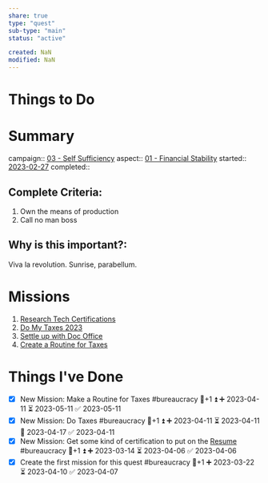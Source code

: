 ```yaml
---
share: true
type: "quest"
sub-type: "main"
status: "active"

created: NaN 
modified: NaN
---
```

 
 
# Things to Do





# Summary
campaign:: [03 - Self Sufficiency](03%20-%20Self%20Sufficiency.md)
aspect:: [01 - Financial Stability](01%20-%20Financial%20Stability.md)
started:: [2023-02-27](../../00%20-%20Life%20Management%20System/09%20-%20Daily%20Notes/2023-02-27.md)
completed::

## Complete Criteria:
1. Own the means of production
2. Call no man boss

## Why is this important?:
Viva la revolution. Sunrise, parabellum.

# Missions
1. [Research Tech Certifications](./Research%20Tech%20Certifications.md)
2. [Do My Taxes 2023](../../02-%20Protection%20%F0%9F%9B%A1/04%20-%20Money%20%F0%9F%92%B0/Do%20My%20Taxes%202023.md)
3. [Settle up with Doc Office](../../02-%20Protection%20%F0%9F%9B%A1/04%20-%20Money%20%F0%9F%92%B0/Settle%20up%20with%20Doc%20Office.md)
4. [Create a Routine for Taxes](../../02-%20Protection%20%F0%9F%9B%A1/04%20-%20Money%20%F0%9F%92%B0/Create%20a%20Routine%20for%20Taxes.md)

# Things I've Done
- [x] New Mission: Make a Routine for Taxes #bureaucracy 🥄+1 ⏫ ➕ 2023-04-11 ⏳ 2023-05-11 ✅ 2023-05-11
- [x] New Mission: Do Taxes #bureaucracy 🥄+1 ⏫ ➕ 2023-04-11 ⏳ 2023-04-11 📅 2023-04-17 ✅ 2023-04-11
 - [x] New Mission: Get some kind of certification to put on the [Resume](./Resume.md) #bureaucracy 🥄+1 ⏫ ➕ 2023-03-14 ⏳ 2023-04-06 ✅ 2023-04-06
- [x] Create the first mission for this quest #bureaucracy 🥄+1 ➕ 2023-03-22 ⏳ 2023-04-10 ✅ 2023-04-07